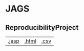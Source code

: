 #  JAGS 



## ReproducibilityProject 
|  |  |  |
|---|---|---|
|[.jasp](https://github.com/jasp-stats/jasp-data-library/raw/main/ReproducibilityProject/ReproducibilityProject.jasp) | [.html](https://htmlpreview.github.io/?https://github.com/jasp-stats/jasp-data-library/blob/main/ReproducibilityProject/ReproducibilityProject.html) | [.csv](https://raw.githubusercontent.com/jasp-stats/jasp-data-library/main/ReproducibilityProject/ReproducibilityProject.csv)|